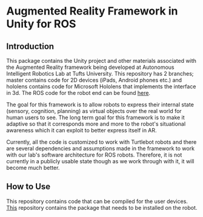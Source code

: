 # Augmented Reality Framework in Unity for ROS

## Introduction

This package contains the Unity project and other materials associated with the Augmented Reality framework being developed at Autonomous Intelligent Robotics Lab at Tufts University. This repository has 2 branches; master contains code for 2D devices (iPads, Android phones etc.) and hololens contains code for Microsoft Hololens that implements the interface in 3d. The ROS code for the robot end can be found [here](https://github.com/faizan-m/arfuros_ros).

The goal for this framework is to allow robots to express their internal state (sensory, cognition, planning) as virtual objects over the real world for human users to see. The long term goal for this framework is to make it adaptive so that it corresponds more and more to the robot's situational awareness which it can exploit to better express itself in AR.

Currently, all the code is customized to work with Turtlebot robots and there are several dependencies and assumptions made in the framework to work with our lab's software architecture for ROS robots. Therefore, it is not currently in a publicly usable state though as we work through with it, it will become much better.

## How to Use
This repository contains code that can be compiled for the user devices. [This](https://github.com/faizan-m/arfuros_ros) repository contains the package that needs to be installed on the robot. 



